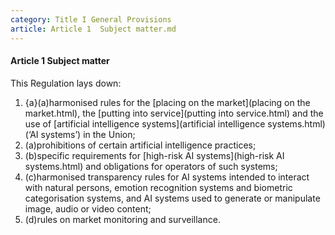 ```yaml
---
category: Title I General Provisions
article: Article 1  Subject matter.md
---
```


#### Article 1  Subject matter
This Regulation lays down:
1. {a}(a)harmonised rules for the [placing on the market](placing on the market.html), the [putting into service](putting into service.html) and the use of [artificial intelligence systems](artificial intelligence systems.html) (‘AI systems’) in the Union;
2. (a)prohibitions of certain artificial intelligence practices;
3. (b)specific requirements for [high-risk AI systems](high-risk AI systems.html) and obligations for operators of such systems;
4. (c)harmonised transparency rules for AI systems intended to interact with natural persons, emotion recognition systems and biometric categorisation systems, and AI systems used to generate or manipulate image, audio or video content;
5. (d)rules on market monitoring and surveillance.